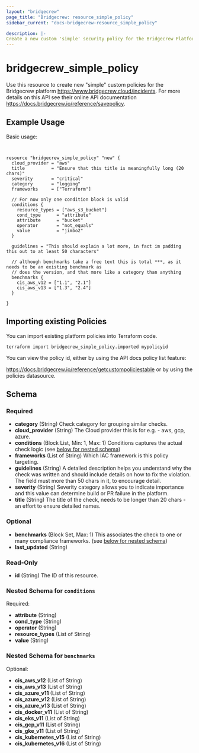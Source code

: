 ```yaml
---
layout: "bridgecrew"
page_title: "Bridgecrew: resource_simple_policy"
sidebar_current: "docs-bridgecrew-resource_simple_policy"

description: |-
Create a new custom 'simple' security policy for the Bridgecrew Platform
---
```


# bridgecrew_simple_policy

Use this resource to create new "simple" custom policies for the Bridgecrew platform <https://www.bridgecrew.cloud/incidents>.
For more details on this API see their online API documentation <https://docs.bridgecrew.io/reference/savepolicy>.





## Example Usage

Basic usage:

```hcl


resource "bridgecrew_simple_policy" "new" {
  cloud_provider = "aws"
  title          = "Ensure that this title is meaningfully long (20 chars)"
  severity       = "critical"
  category       = "logging"
  frameworks     = ["Terraform"]

  // For now only one condition block is valid
  conditions {
    resource_types = ["aws_s3_bucket"]
    cond_type      = "attribute"
    attribute      = "bucket"
    operator       = "not_equals"
    value          = "jimbo2"
  }

  guidelines = "This should explain a lot more, in fact im padding this out to at least 50 characters"

  // although benchmarks take a free text this is total ***, as it needs to be an existing benchmark as
  // does the version, and that more like a category than anything
  benchmarks {
    cis_aws_v12 = ["1.1", "2.1"]
    cis_aws_v13 = ["1.3", "2.4"]
  }

}
```

## Importing existing Policies

You can import existing platform policies into Terraform code.

```
terraform import bridgecrew_simple_policy.imported mypolicyid
```

You can view the policy id, either by using the API docs policy list feature:

<https://docs.bridgecrew.io/reference/getcustompoliciestable> or by using the policies datasource.

<!-- schema generated by tfplugindocs -->
## Schema

### Required

- **category** (String) Check category for grouping similar checks.
- **cloud_provider** (String) The Cloud provider this is for e.g. - aws, gcp, azure.
- **conditions** (Block List, Min: 1, Max: 1) Conditions captures the actual check logic (see [below for nested schema](#nestedblock--conditions))
- **frameworks** (List of String) Which IAC framework is this policy targeting.
- **guidelines** (String) A detailed description helps you understand why the check was written and should include details on how to fix the violation. The field must more than 50 chars in it, to encourage detail.
- **severity** (String) Severity category allows you to indicate importance and this value can determine build or PR failure in the platform.
- **title** (String) The title of the check, needs to be longer than 20 chars - an effort to ensure detailed names.

### Optional

- **benchmarks** (Block Set, Max: 1) This associates the check to one or many compliance frameworks. (see [below for nested schema](#nestedblock--benchmarks))
- **last_updated** (String)

### Read-Only

- **id** (String) The ID of this resource.

<a id="nestedblock--conditions"></a>
### Nested Schema for `conditions`

Required:

- **attribute** (String)
- **cond_type** (String)
- **operator** (String)
- **resource_types** (List of String)
- **value** (String)


<a id="nestedblock--benchmarks"></a>
### Nested Schema for `benchmarks`

Optional:

- **cis_aws_v12** (List of String)
- **cis_aws_v13** (List of String)
- **cis_azure_v11** (List of String)
- **cis_azure_v12** (List of String)
- **cis_azure_v13** (List of String)
- **cis_docker_v11** (List of String)
- **cis_eks_v11** (List of String)
- **cis_gcp_v11** (List of String)
- **cis_gke_v11** (List of String)
- **cis_kubernetes_v15** (List of String)
- **cis_kubernetes_v16** (List of String)
